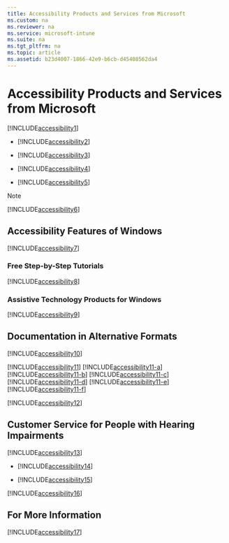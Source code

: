 ```yaml
---
title: Accessibility Products and Services from Microsoft
ms.custom: na
ms.reviewer: na
ms.service: microsoft-intune
ms.suite: na
ms.tgt_pltfrm: na
ms.topic: article
ms.assetid: b23d4007-1866-42e9-b6cb-d45408562da4
---
```

# Accessibility Products and Services from Microsoft
[!INCLUDE[accessibility1](/includes/accessibility1_md.md)]

-   [!INCLUDE[accessibility2](/includes/accessibility2_md.md)]

-   [!INCLUDE[accessibility3](/includes/accessibility3_md.md)]

-   [!INCLUDE[accessibility4](/includes/accessibility4_md.md)]

-   [!INCLUDE[accessibility5](/includes/accessibility5_md.md)]

> [!NOTE]
> [!INCLUDE[accessibility6](/includes/accessibility6_md.md)]

## Accessibility Features of Windows
[!INCLUDE[accessibility7](/includes/accessibility7_md.md)]

### Free Step-by-Step Tutorials
[!INCLUDE[accessibility8](/includes/accessibility8_md.md)]

### Assistive Technology Products for Windows
[!INCLUDE[accessibility9](/includes/accessibility9_md.md)]

## Documentation in Alternative Formats
[!INCLUDE[accessibility10](/includes/accessibility10_md.md)]

[!INCLUDE[accessibility11](/includes/accessibility11_md.md)]
[!INCLUDE[accessibility11-a](/includes/accessibility11-a_md.md)]
[!INCLUDE[accessibility11-b](/includes/accessibility11-b_md.md)]
[!INCLUDE[accessibility11-c](/includes/accessibility11-c_md.md)]
[!INCLUDE[accessibility11-d](/includes/accessibility11-d_md.md)]
[!INCLUDE[accessibility11-e](/includes/accessibility11-e_md.md)]
[!INCLUDE[accessibility11-f](/includes/accessibility11-f_md.md)]

[!INCLUDE[accessibility12](/includes/accessibility12_md.md)]

## Customer Service for People with Hearing Impairments
[!INCLUDE[accessibility13](/includes/accessibility13_md.md)]

-   [!INCLUDE[accessibility14](/includes/accessibility14_md.md)]

-   [!INCLUDE[accessibility15](/includes/accessibility15_md.md)]

[!INCLUDE[accessibility16](/includes/accessibility16_md.md)]

## For More Information
[!INCLUDE[accessibility17](/includes/accessibility17_md.md)]

